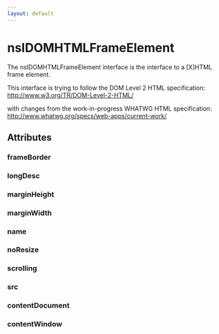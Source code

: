 ```yaml
---
layout: default
---
```


# nsIDOMHTMLFrameElement #

The nsIDOMHTMLFrameElement interface is the interface to a [X]HTML
frame element.

This interface is trying to follow the DOM Level 2 HTML specification:
http://www.w3.org/TR/DOM-Level-2-HTML/

with changes from the work-in-progress WHATWG HTML specification:
http://www.whatwg.org/specs/web-apps/current-work/


## Attributes ##

### frameBorder ###

### longDesc ###

### marginHeight ###

### marginWidth ###

### name ###

### noResize ###

### scrolling ###

### src ###

### contentDocument ###

### contentWindow ###
